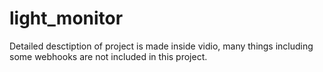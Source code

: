 # light_monitor
Detailed desctiption of project is made inside vidio,
many things including some webhooks are not included in this project.
